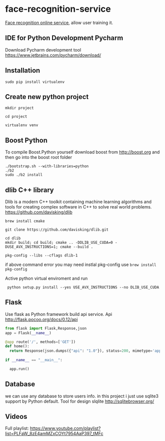 # face-recognition-service
<a href="https://www.youtube.com/playlist?list=PLFaW_8zE4amMZxCOYt7954AaP397_tMFc">Face recognition online service</a>, allow user training it.

## IDE for Python Development Pycharm

Download Pycharm development tool https://www.jetbrains.com/pycharm/download/


## Installation 
```
sudo pip install virtualenv
```

## Create new python project

```
mkdir project
```
```
cd project
```
```
virtualenv venv
```

## Boost Python

To compile Boost.Python yourself download boost from http://boost.org and then go into the boost root folder

```
./bootstrap.sh --with-libraries=python
./b2
sudo ./b2 install
```



## dlib C++ library 
Dlib is a modern C++ toolkit containing machine learning algorithms and tools for creating complex software in C++ to solve real world problems.
https://github.com/davisking/dlib

```
brew install cmake
```

```
git clone https://github.com/davisking/dlib.git
```
```
cd dlib
mkdir build; cd build; cmake .. -DDLIB_USE_CUDA=0 -DUSE_AVX_INSTRUCTIONS=1; cmake --build .
```
```
pkg-config --libs --cflags dlib-1
```

if above command error you may need instlal pkg-config use ``` brew install pkg-config ```

Active python virtual enviroment and run
```
 python setup.py install --yes USE_AVX_INSTRUCTIONS --no DLIB_USE_CUDA
```
## Flask 

Use flask as Python framework build api service. Api http://flask.pocoo.org/docs/0.12/api

```python
from flask import Flask,Response,json
app = Flask(__name__)

@app route('/', methods=['GET'])
def home():
  return Response(json.dumps({"api": "1.0"}), status=200, mimetype='application/json')
 
if __name__ == "__main__":

  app.run()
```

## Database
we can use any database to store users info. in this project i just use sqlite3 support by Python default.
Tool for design slqlite http://sqlitebrowser.org/

## Videos
Full playlist: https://www.youtube.com/playlist?list=PLFaW_8zE4amMZxCOYt7954AaP397_tMFc
